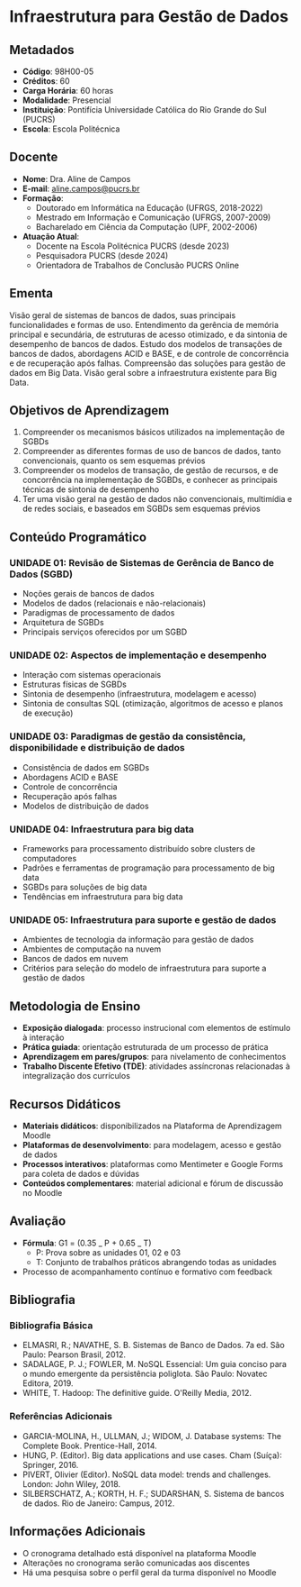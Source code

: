 # Infraestrutura para Gestão de Dados

## Metadados

- **Código**: 98H00-05
- **Créditos**: 60
- **Carga Horária**: 60 horas
- **Modalidade**: Presencial
- **Instituição**: Pontifícia Universidade Católica do Rio Grande do Sul (PUCRS)
- **Escola**: Escola Politécnica

## Docente

- **Nome**: Dra. Aline de Campos
- **E-mail**: aline.campos@pucrs.br
- **Formação**:
  - Doutorado em Informática na Educação (UFRGS, 2018-2022)
  - Mestrado em Informação e Comunicação (UFRGS, 2007-2009)
  - Bacharelado em Ciência da Computação (UPF, 2002-2006)
- **Atuação Atual**:
  - Docente na Escola Politécnica PUCRS (desde 2023)
  - Pesquisadora PUCRS (desde 2024)
  - Orientadora de Trabalhos de Conclusão PUCRS Online

## Ementa

Visão geral de sistemas de bancos de dados, suas principais funcionalidades e formas de uso. Entendimento da gerência de memória principal e secundária, de estruturas de acesso otimizado, e da sintonia de desempenho de bancos de dados. Estudo dos modelos de transações de bancos de dados, abordagens ACID e BASE, e de controle de concorrência e de recuperação após falhas. Compreensão das soluções para gestão de dados em Big Data. Visão geral sobre a infraestrutura existente para Big Data.

## Objetivos de Aprendizagem

1. Compreender os mecanismos básicos utilizados na implementação de SGBDs
2. Compreender as diferentes formas de uso de bancos de dados, tanto convencionais, quanto os sem esquemas prévios
3. Compreender os modelos de transação, de gestão de recursos, e de concorrência na implementação de SGBDs, e conhecer as principais técnicas de sintonia de desempenho
4. Ter uma visão geral na gestão de dados não convencionais, multimídia e de redes sociais, e baseados em SGBDs sem esquemas prévios

## Conteúdo Programático

### UNIDADE 01: Revisão de Sistemas de Gerência de Banco de Dados (SGBD)

- Noções gerais de bancos de dados
- Modelos de dados (relacionais e não-relacionais)
- Paradigmas de processamento de dados
- Arquitetura de SGBDs
- Principais serviços oferecidos por um SGBD

### UNIDADE 02: Aspectos de implementação e desempenho

- Interação com sistemas operacionais
- Estruturas físicas de SGBDs
- Sintonia de desempenho (infraestrutura, modelagem e acesso)
- Sintonia de consultas SQL (otimização, algoritmos de acesso e planos de execução)

### UNIDADE 03: Paradigmas de gestão da consistência, disponibilidade e distribuição de dados

- Consistência de dados em SGBDs
- Abordagens ACID e BASE
- Controle de concorrência
- Recuperação após falhas
- Modelos de distribuição de dados

### UNIDADE 04: Infraestrutura para big data

- Frameworks para processamento distribuído sobre clusters de computadores
- Padrões e ferramentas de programação para processamento de big data
- SGBDs para soluções de big data
- Tendências em infraestrutura para big data

### UNIDADE 05: Infraestrutura para suporte e gestão de dados

- Ambientes de tecnologia da informação para gestão de dados
- Ambientes de computação na nuvem
- Bancos de dados em nuvem
- Critérios para seleção do modelo de infraestrutura para suporte a gestão de dados

## Metodologia de Ensino

- **Exposição dialogada**: processo instrucional com elementos de estímulo à interação
- **Prática guiada**: orientação estruturada de um processo de prática
- **Aprendizagem em pares/grupos**: para nivelamento de conhecimentos
- **Trabalho Discente Efetivo (TDE)**: atividades assíncronas relacionadas à integralização dos currículos

## Recursos Didáticos

- **Materiais didáticos**: disponibilizados na Plataforma de Aprendizagem Moodle
- **Plataformas de desenvolvimento**: para modelagem, acesso e gestão de dados
- **Processos interativos**: plataformas como Mentimeter e Google Forms para coleta de dados e dúvidas
- **Conteúdos complementares**: material adicional e fórum de discussão no Moodle

## Avaliação

- **Fórmula**: G1 = (0.35 _ P + 0.65 _ T)
  - P: Prova sobre as unidades 01, 02 e 03
  - T: Conjunto de trabalhos práticos abrangendo todas as unidades
- Processo de acompanhamento contínuo e formativo com feedback

## Bibliografia

### Bibliografia Básica

- ELMASRI, R.; NAVATHE, S. B. Sistemas de Banco de Dados. 7a ed. São Paulo: Pearson Brasil, 2012.
- SADALAGE, P. J.; FOWLER, M. NoSQL Essencial: Um guia conciso para o mundo emergente da persistência poliglota. São Paulo: Novatec Editora, 2019.
- WHITE, T. Hadoop: The definitive guide. O'Reilly Media, 2012.

### Referências Adicionais

- GARCIA-MOLINA, H., ULLMAN, J.; WIDOM, J. Database systems: The Complete Book. Prentice-Hall, 2014.
- HUNG, P. (Editor). Big data applications and use cases. Cham (Suíça): Springer, 2016.
- PIVERT, Olivier (Editor). NoSQL data model: trends and challenges. London: John Wiley, 2018.
- SILBERSCHATZ, A.; KORTH, H. F.; SUDARSHAN, S. Sistema de bancos de dados. Rio de Janeiro: Campus, 2012.

## Informações Adicionais

- O cronograma detalhado está disponível na plataforma Moodle
- Alterações no cronograma serão comunicadas aos discentes
- Há uma pesquisa sobre o perfil geral da turma disponível no Moodle
